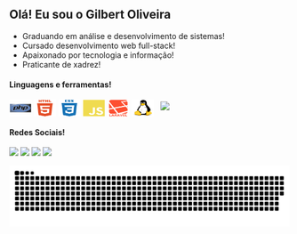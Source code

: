 <!-- Quem eu sou? -->
## Olá! Eu sou o Gilbert Oliveira
* Graduando em análise e desenvolvimento de sistemas!
* Cursado desenvolvimento web full-stack!
* Apaixonado por tecnologia e informação!
* Praticante de xadrez!


<!-- Minhas skil's -->
 #### Linguagens e ferramentas!
<div style="display: inline_block">
 <img align="center" alt="Gilbert-PHP" height="30" width="40" src="https://raw.githubusercontent.com/devicons/devicon/master/icons/php/php-original.svg">
 <img align="center" alt="Gilbert-HTML" height="30" width="40" src="https://raw.githubusercontent.com/devicons/devicon/master/icons/html5/html5-plain-wordmark.svg">
  <img align="center" alt="Gilbert-CSS" height="30" width="40" src="https://raw.githubusercontent.com/devicons/devicon/master/icons/css3/css3-plain-wordmark.svg">
  <img align="center" alt="Gilbert-Js" height="30" width="40" src="https://raw.githubusercontent.com/devicons/devicon/master/icons/javascript/javascript-plain.svg">
 <img align="center" alt="Gilbert-Laravel" height="30" width="40" src="https://raw.githubusercontent.com/devicons/devicon/master/icons/laravel/laravel-plain-wordmark.svg">
  <!-- <img align="center" alt="Gilbert-JQuery" height="30" width="40" src="https://raw.githubusercontent.com/devicons/devicon/master/icons/jquery/jquery-plain.svg"> -->
    <!--  <img align="center" alt="Gilbert-Bootstrap" height="30" width="40" src="https://raw.githubusercontent.com/devicons/devicon/master/icons/bootstrap/bootstrap-plain-wordmark.svg"> -->
    <!-- <img align="center" alt="Gilbert-MySql" height="30" width="40" src="https://raw.githubusercontent.com/devicons/devicon/master/icons/mysql/mysql-original-wordmark.svg"> -->
    <!-- <img align="center" alt="Gilbert-Composer" height="30" width="40" src="https://raw.githubusercontent.com/devicons/devicon/master/icons/composer/composer-original.svg"> -->
 <img align="center" alt="Gilbert-Linux" height="30" width="40" src="https://raw.githubusercontent.com/devicons/devicon/master/icons/linux/linux-original.svg">
 &nbsp;
  <a href="https://github.com/antonkomarev/github-profile-views-counter">
    <img src="https://komarev.com/ghpvc/?username=gilbert-oliveira">
  </a>
</div>
  
#### Redes Sociais!
<div> 
  
  <a href="https://www.instagram.com/borges_gilbert" target="_blank"><img src="https://img.shields.io/badge/-Instagram-%23E4405F?style=for-the-badge&logo=instagram&logoColor=white" target="_blank"></a>
  <a href="https://discord.gg/yeQv8SZj" target="_blank"><img src="https://img.shields.io/badge/Discord-7289DA?style=for-the-badge&logo=discord&logoColor=white" target="_blank"></a>
  <a href = "mailto:contato@gilbert.dev.br"><img src="https://img.shields.io/badge/-Gmail-%23333?style=for-the-badge&logo=gmail&logoColor=white" target="_blank"></a>
  <a href="https://www.linkedin.com/in/oliveira-gilbert/" target="_blank"><img src="https://img.shields.io/badge/-LinkedIn-%230077B5?style=for-the-badge&logo=linkedin&logoColor=white" target="_blank"></a> 
  
 ![Snake animation](https://github.com/gilbert-oliveira/gilbert-oliveira/blob/output/github-contribution-grid-snake.svg)
</div>
